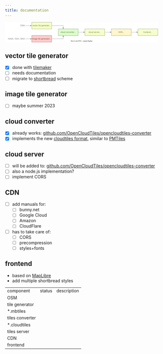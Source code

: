 ```yaml
---
title: documentation
---
```



<p align="center"><img src="assets/stack.svg"></p>

## vector tile generator

- [x] done with [tilemaker](https://tilemaker.org)
- [ ] needs documentation
- [ ] migrate to [shortbread]("https://shortbread.geofabrik.de) scheme

## image tile generator

- [ ] maybe summer 2023

## cloud converter

- [x] already works: [github.com/OpenCloudTiles/opencloudtiles-converter](https://github.com/OpenCloudTiles/opencloudtiles-converter)
- [x] implements the new [cloudtiles format](https://github.com/OpenCloudTiles/opencloudtiles-converter/blob/main/readme.md), similar to [PMTiles](https://github.com/protomaps/PMTiles)

## cloud server

- [ ] will be added to: [github.com/OpenCloudTiles/opencloudtiles-converter](https://github.com/OpenCloudTiles/opencloudtiles-converter)
- [ ] also a node.js implementation?
- [ ] implement CORS

## CDN

- [ ] add manuals for:
	- [ ] bunny.net
	- [ ] Google Cloud
	- [ ] Amazon
	- [ ] CloudFlare
- [ ] has to take care of:
	- [ ] CORS
	- [ ] precompression
	- [ ] styles+fonts

## frontend

- based on [MapLibre](https://github.com/maplibre/maplibre-gl-js)
- add multiple shortbread styles


<table style="width:100%">
	<tr>
		<td class="center">component</td>
		<td>status</td>
		<td>description</td>
	</tr>
	<tr>
		<td class="center">OSM</td>
		<td></td>
		<td></td>
	</tr>
	<tr>
		<td class="center">tile generator</td>
		<td></td>
		<td></td>
	</tr>
	<tr>
		<td class="center">*.mbtiles</td>
		<td></td>
		<td></td>
	</tr>
	<tr>
		<td class="center">tiles converter</td>
		<td></td>
		<td></td>
	</tr>
	<tr>
		<td class="center">*.cloudtiles</td>
		<td></td>
		<td></td>
	</tr>
	<tr>
		<td class="center">tiles server</td>
		<td></td>
		<td></td>
	</tr>
	<tr>
		<td class="center">CDN</td>
		<td></td>
		<td></td>
	</tr>
	<tr>
		<td class="center">frontend</td>
		<td></td>
		<td></td>
	</tr>
</table>